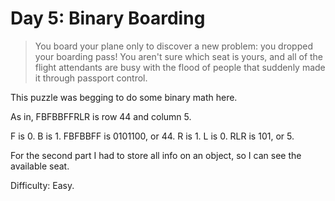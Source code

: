 # Day 5: Binary Boarding

> You board your plane only to discover a new problem: you dropped your boarding pass! 
> You aren't sure which seat is yours, and all of the flight attendants are busy with the flood 
> of people that suddenly made it through passport control.

This puzzle was begging to do some binary math here. 

As in, FBFBBFFRLR is row 44 and column 5.

F is 0. B is 1. FBFBBFF is 0101100, or 44. 
R is 1. L is 0. RLR is 101, or 5.

For the second part I had to store all info on an object, so I can see the available seat. 

Difficulty: Easy.

